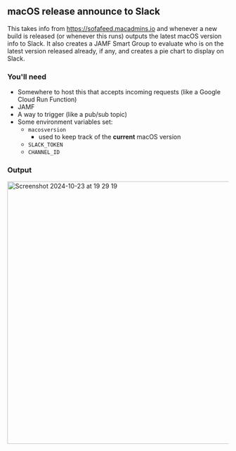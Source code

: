 
## macOS release announce to Slack

This takes info from https://sofafeed.macadmins.io and whenever a new build is released (or whenever this runs) outputs the latest macOS version info to Slack. It also creates a JAMF Smart Group to evaluate who is on the latest version released already, if any, and creates a pie chart to display on Slack.

### You'll need

- Somewhere to host this that accepts incoming requests (like a Google Cloud Run Function)
- JAMF
- A way to trigger (like a pub/sub topic)
- Some environment variables set:
  - `macosversion`
    - used to keep track of the **current** macOS version
  - `SLACK_TOKEN`
  - `CHANNEL_ID`

### Output

<img width="597" alt="Screenshot 2024-10-23 at 19 29 19" src="https://github.com/user-attachments/assets/2a06a5ad-34f4-4b00-897d-070e02c4a08f">
